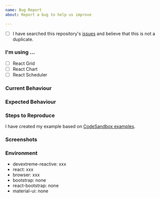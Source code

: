 ```yaml
---
name: Bug Report
about: Report a bug to help us improve

---
```


<!--
    We cannot guarantee a quick answer on GitHub.
    If you have an active DevExtreme license, contact us in the Support Center (https://www.devexpress.com/ask)
    for a quicker response.
-->

<!--
    A checked check box should look like this: [x]
-->
- [ ] I have searched this repository's [issues](https://github.com/devexpress/devextreme-reactive/issues) and believe that this is not a duplicate.

### I'm using ...

- [ ] React Grid
- [ ] React Chart
- [ ] React Scheduler

### Current Behaviour
<!-- A detailed description of the problem. For example, I'm always frustrated when [...] -->



### Expected Behaviour
<!-- A detailed description of the expected result. -->



### Steps to Reproduce
<!--
    Provide steps to reproduce the bug.
-->

I have created my example based on [CodeSandbox examples](https://github.com/DevExpress/devextreme-reactive/issues/2358).


### Screenshots
<!-- Use screenshots to Illustrate the problem. -->




### Environment
<!---
    Include as many relevant details about the environment with which you experienced the bug. Leave "none" if you don't have the package in your package.json file.
-->

- devextreme-reactive: xxx
- react: xxx
- browser: xxx
- bootstrap: none
- react-bootstrap: none
- material-ui: none
